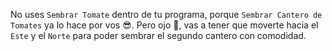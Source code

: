 No uses `Sembrar Tomate` dentro de tu programa, porque `Sembrar Cantero de Tomates` ya lo hace por vos :sunglasses:. Pero ojo :eyes:, vas a tener que moverte hacia el `Este` y el `Norte` para poder sembrar el segundo cantero con comodidad. 